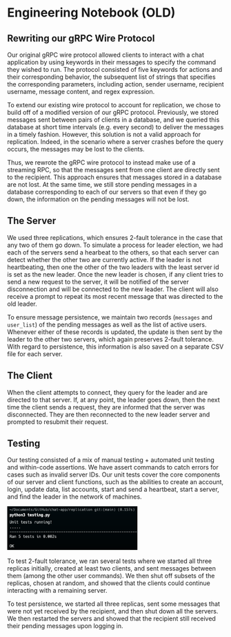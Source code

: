 # Engineering Notebook (OLD)

## Rewriting our gRPC Wire Protocol

Our original gRPC wire protocol allowed clients to interact with a chat application by using keywords in their messages to specify the command they wished to run. The protocol consisted of five keywords for actions and their corresponding behavior, the subsequent list of strings that specifies the corresponding parameters, including action, sender username, recipient username, message content, and regex expression.

To extend our existing wire protocol to account for replication, we chose to build off of a modified version of our gRPC protocol. Previously, we stored messages sent between pairs of clients in a database, and we queried this database at short time intervals (e.g. every second) to deliver the messages in a timely fashion. However, this solution is not a valid approach for replication. Indeed, in the scenario where a server crashes before the query occurs, the messages may be lost to the clients. 

Thus, we rewrote the gRPC wire protocol to instead make use of a streaming RPC, so that the messages sent from one client are directly sent to the recipient. This approach ensures that messages stored in a database are not lost. At the same time, we still store pending messages in a database corresponding to each of our servers so that even if they go down, the information on the pending messages will not be lost.

## The Server

We used three replications, which ensures 2-fault tolerance in the case that any two of them go down. To simulate a process for leader election, we had each of the servers send a hearbeat to the others, so that each server can detect whether the other two are currently active. If the leader is not heartbeating, then one the other of the two leaders with the least server id is set as the new leader. Once the new leader is chosen, if any client tries to send a new request to the server, it will be notified of the server disconnection and will be connected to the new leader. The client will also receive a prompt to repeat its most recent message that was directed to the old leader. 

To ensure message persistence, we maintain two records (`messages` and `user_list`) of the pending messages as well as the list of active users. Whenever either of these records is updated, the update is then sent by the leader to the other two servers, which again preserves 2-fault tolerance. With regard to persistence, this information is also saved on a separate CSV file for each server.

## The Client

When the client attempts to connect, they query for the leader and are directed to that server. If, at any point, the leader goes down, then the next time the client sends a request, they are informed that the server was disconnected. They are then reconnected to the new leader server and prompted to resubmit their request. 

## Testing

Our testing consisted of a mix of manual testing + automated unit testing and within-code assertions. We have assert commands to catch errors for cases such as invalid server IDs. Our unit tests cover the core components of our server and client functions, such as the abilities to create an account, login, update data, list accounts, start and send a heartbeat, start a server, and find the leader in the network of machines.

<img src="unittests.png" width="60%">


To test 2-fault tolerance, we ran several tests where we started all three replicas initially, created at least two clients, and sent messages between them (among the other user commands). We then shut off subsets of the replicas, chosen at random, and showed that the clients could continue interacting with a remaining server.

To test persistence, we started all three replicas, sent some messages that were not yet received by the recipient, and then shut down all the servers. We then restarted the servers and showed that the recipient still received their pending messages upon logging in.